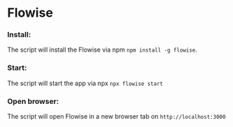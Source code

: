 # Flowise

### Install:

The script will install the Flowise via npm `npm install -g flowise`.

### Start:

The script will start the app via npx `npx flowise start`

### Open browser:

The script will open Flowise in a new browser tab on `http://localhost:3000`
